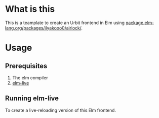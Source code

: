 # What is this

This is a teamplate to create an Urbit frontend in Elm using [package.elm-lang.org/packages/ilyakooo0/airlock/](https://package.elm-lang.org/packages/ilyakooo0/airlock/latest/).

# Usage

## Prerequisites

1. The elm compiler
2. [elm-live](https://www.elm-live.com/)

## Running elm-live

To create a live-reloading version of this Elm frontend.
